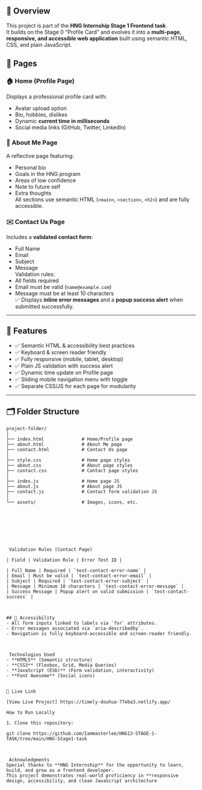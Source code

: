 

## 🧠 Overview
This project is part of the **HNG Internship Stage 1 Frontend task**.  
It builds on the Stage 0 “Profile Card” and evolves it into a **multi-page, responsive, and accessible web application** built using semantic HTML, CSS, and plain JavaScript.

## 🚀 Pages

### 🏠 Home (Profile Page)
Displays a professional profile card with:
- Avatar upload option  
- Bio, hobbies, dislikes  
- Dynamic **current time in milliseconds**  
- Social media links (GitHub, Twitter, LinkedIn)  

### 📄 About Me Page
A reflective page featuring:
- Personal bio  
- Goals in the HNG program  
- Areas of low confidence  
- Note to future self  
- Extra thoughts  
All sections use semantic HTML (`<main>`, `<section>`, `<h2>`) and are fully accessible.

### ✉️ Contact Us Page
Includes a **validated contact form**:
- Full Name  
- Email  
- Subject  
- Message  
Validation rules:
- All fields required  
- Email must be valid (`name@example.com`)  
- Message must be at least 10 characters  
✅ Displays **inline error messages** and a **popup success alert** when submitted successfully.  

---

## 🧩 Features
- ✅ Semantic HTML & accessibility best practices  
- ✅ Keyboard & screen reader friendly  
- ✅ Fully responsive (mobile, tablet, desktop)  
- ✅ Plain JS validation with success alert  
- ✅ Dynamic time update on Profile page  
- ✅ Sliding mobile navigation menu with toggle  
- ✅ Separate CSS/JS for each page for modularity  

---

## 🗂️ Folder Structure
```
project-folder/
│
├── index.html              # Home/Profile page
├── about.html              # About Me page
├── contact.html            # Contact Us page
│
├── style.css               # Home page styles
├── about.css               # About page styles
├── contact.css             # Contact page styles
│
├── index.js                # Home page JS
├── about.js                # About page JS
├── contact.js              # Contact form validation JS
│
└── assets/                 # Images, icons, etc.








 Validation Rules (Contact Page)

| Field | Validation Rule | Error Test ID |

| Full Name | Required | `test-contact-error-name` |
| Email | Must be valid | `test-contact-error-email` |
| Subject | Required | `test-contact-error-subject` |
| Message | Minimum 10 characters | `test-contact-error-message` |
| Success Message | Popup alert on valid submission | `test-contact-success` |



## 🧠 Accessibility
- All form inputs linked to labels via `for` attributes.  
- Error messages associated via `aria-describedby`.  
- Navigation is fully keyboard-accessible and screen-reader friendly.  



 Technologies Used
- **HTML5** (Semantic structure)
- **CSS3** (Flexbox, Grid, Media Queries)
- **JavaScript (ES6)** (Form validation, interactivity)
- **Font Awesome** (Social icons)


🔗 Live Link

[View Live Project] https://timely-douhua-77eba3.netlify.app/

How to Run Locally

1. Clone this repository:

git clone https://github.com/Iammasterlee/HNG13-STAGE-1-TASK/tree/main/HNG-Stage1-task



 Acknowledgments
Special thanks to **HNG Internship** for the opportunity to learn, build, and grow as a frontend developer.  
This project demonstrates real-world proficiency in **responsive design, accessibility, and clean JavaScript architecture